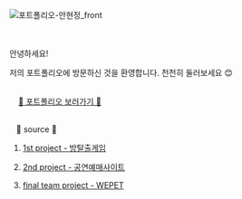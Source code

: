 

![포트폴리오-안현정_front](https://github.com/cho1ok/PORTFOLIO/assets/117049958/296bac37-1d87-4aba-a141-e20d025f390d)

<br><br>
안녕하세요! 

저의 포트폴리오에 방문하신 것을 환영합니다. 천천히 둘러보세요 😊 
<br><br>

&nbsp;&nbsp;&nbsp;
<a href="https://github.com/cho1ok/PORTFOLIO/blob/master/%ED%8F%AC%ED%8A%B8%ED%8F%B4%EB%A6%AC%EC%98%A4-%EC%95%88%ED%98%84%EC%A0%95.pdf">🔮 포트폴리오 보러가기 🔮</a>
<br><br>

&nbsp;&nbsp;&nbsp;🔮 source 🔮
<br>
1. <a href="https://github.com/cho1ok/project1_escape_game">1st project - 방탈출게임</a>
   
2. <a href="https://github.com/cho1ok/project2_java_swing">2nd project - 공연예매사이트</a>
   
3. <a href="https://github.com/cho1ok/project3_team4_wepet">final team project - WEPET</a>


